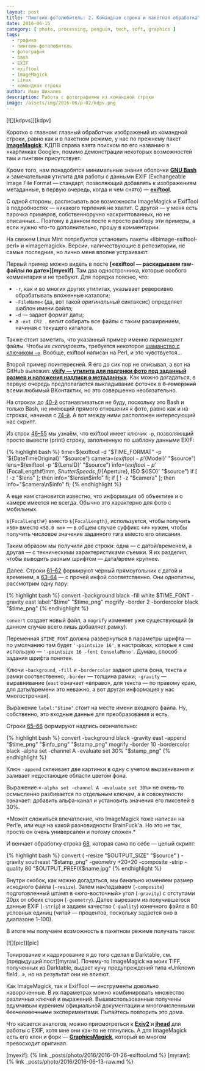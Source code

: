 ```yaml
---
layout: post
title: "Пингвин-фотолюбитель: 2. Командная строка и пакетная обработка"
date: 2016-06-15
category: [ photo, processing, penguin, tech, soft, graphics ]
tags:
  - графика
  - пингвин-фотолюбитель
  - фотография
  - bash
  - EXIF
  - exiftool
  - ImageMagick
  - Linux
  - командная строка
author: Иван Шихалев
description: Работа с фотографиями из командной строки
image: /assets/img/2016-06/p-02/kdpv.png
---
```

<div class="right-box" style="width: 320px;">
[![][kdpvs]][kdpv]
</div>

Коротко о главном: главный обработчик изображений из командной строки, равно как и в пакетном режиме, у нас
по прежнему пакет **[ImageMagick][imagemagick]**. КДПВ справа взята поиском по его названию в «картинках Google»,
помимо демонстрации некоторых возможностей там и пингвин присутствует.

Кроме того, нам понадобятся минимальные знания оболочки **[GNU Bash][bash]** и замечательная утилита для работы
с данными EXIF (Exchangeable Image File For&shy;mat — стандарт, позволяющий добавлять к изображениям метаданные,
в первую очередь, когда и чем снято) — **[exiftool][exiftool]**.

С одной стороны, расписывать все возможности ImageMagick и ExifTool в подробностях — никакого терпения не хватит.
С другой — у меня есть парочка примеров, собственноручно наскриптованных, но не описанных... Поэтому в данном посте
я просто разберу эти примеры, а если нужно что-то дополнительно, прошу в комментарии.

<!--more-->

На свежем Linux Mint потребуется установить пакеты «libimage-exiftool-perl» и «imagemagick». Версии, наличествующие
в репозитории, не самые последние, но лично меня вполне устраивают.

Первый пример можно видеть в посте **[«exiftool — раскидываем raw-файлы по дате»][myexif]**. Там два однострочника,
которые особого комментария и не требуют. Для порядка поясню, что:

* `-r`, как и во многих других утилитах, указывает реверсивно обрабатывать вложенные каталоги;
* `-FileName<` (да, вот такой *оригинальный* синтаксис) определяет шаблон имени файла;
* `-d` — задает формат даты;
* а `-ext CR2 .` велит собирать все файлы с таким расширением, начиная с текущего каталога.

Также стоит заметить, что указанный пример именно *перемещает* файлы. Чтобы их *скопировать*, требуется некоторое
[шаманство с ключиком `-o`][shaman]. Вообще, exiftool написан на Perl, и это чувствуется...

Второй пример поинтересней. Я его до сих пор не описывал, а вот на GitHub выложил: **[vkify — утилита для подгонки фото
под заданный размер и наложения надписи о метаданных][vkify]**. Как можно догадаться, в первую очередь предполагается
выкладывание фоточек в <s>б-гомерзкий</s> всеми любимый ВКонтактик, но это совершенно необязательно.

На строках до [40-й][s40] останавливаться не буду, поскольку это Bash и только Bash, не имеющий прямого отношения к фото,
равно как и на строках, начиная с [74-й][s74]. А вот между ними расположен интересующий нас скрипт.

Из строк [46–55][s46-55] мы узнаём, что exiftool имеет ключик `-p`, позволяющий просто вывести (print) строку, заполненную
по шаблону данными EXIF:

{% highlight bash %}
  time=$(exiftool -d "$TIME_FORMAT" -p '${DateTimeOriginal}' "$source")
  camera=$(exiftool -p '${Model}' "$source")
  lens=$(exiftool -p '${LensID}' "$source")
  info=$(exiftool -p '${FocalLength#}mm, ${ShutterSpeed}s, f/${Aperture}, ISO ${ISO}' "$source")
  if [ ! -z "$lens" ]; then
    info="$lens\n$info"
  fi;
  if [ ! -z "$camera" ]; then
    info="$camera\n$info"
  fi;
{% endhighlight %}

А еще нам становится известно, что информация об объективе и о камере имеется не всегда. Обычно это характерно для фото с мобильных.

`${FocalLength#}` вместо `${FocalLength}`, используется, чтобы получить «`50`» вместо «`50.0 mm`» — в общем случае суффикс «`#`»
нужен, чтобы получить числовое значение заданного тэга вместо его описания.

Таким образом мы получили две строки: одна — с датой/временем, а другая — с техническими характеристиками съемки. Я их разделил,
чтобы выводить разным шрифтом — дата/время крупнее.

Далее. Строки [61–62][s61-62] формируют черный прямоугольник с датой и временем, а [63–64][s63-64] — с прочей инфой соответственно.
Они однотипны, рассмотрим одну пару:

{% highlight bash %}
  convert -background black -fill white $TIME_FONT -gravity east label:"$time" "$time_png"
  mogrify -border 2 -bordercolor black "$time_png"
{% endhighlight %}

`convert` создает новый файл, а `mogrify` изменяет уже существующий (в данном случае всего лишь добавляет рамку).

Переменная `$TIME_FONT` должна развернуться в параметры шрифта — по умолчанию там будет `'-pointsize 16'`, в настройках, которые
я сам использую — `'-pointsize 16 -font ConsolaMono'`. Думаю, способ задания шрифта понятен.

Ключи `-background`, `-fill` и `-bordercolor` задают цвета фона, текста и рамки соотвественно; `-border` — толщина рамки; `-gravity` —
выравнивание (`east` означает «вправо», для текста — по правому краю, для даты/времени это неважно, а вот другая информация
у нас многострочная).

Выражение `label:"$time"` стоит на месте имени входного файла. Ну, собственно, это входные данные для преобразования и есть.

Строки [65–66][s65-66] формируют надпись окончательно:

{% highlight bash %}
  convert -background black -gravity east -append "$time_png" "$info_png" "$stamp_png"
  mogrify -border 10 -bordercolor black -alpha set -channel A -evaluate set 30% "$stamp_png"
{% endhighlight %}

Ключ `-append` склеивает две картинки в одну с учетом выравнивания и заливает недостающие области цветом фона.

Выражение «`-alpha set -channel A -evaluate set 30%`» не очень-то осмысленно разбивается по отдельным ключам, а в совокупности
означает: добавить альфа-канал и установить значения его пикселей в 30%.

<div class="note">
*Может сложиться впечатление, что ImageMagick тоже написан на Perl'е, или еще на какой разновидности BrainFuck'а. Но это не так,
просто он очень универсален и потому сложен.*
</div>

И венчает обработку строка [68][s68], которая сама по себе — целый скрипт:

{% highlight bash %}
  convert \( -resize "$OUTPUT_SIZE" "$source" \) -gravity southeast "$stamp_png" -geometry +20+20 -composite -strip -quality 80 "$OUTPUT_PREFIX$name.jpg"
{% endhighlight %}

Внутри скобок, как можно догадаться, мы банально изменяем размер исходного файла (`-resize`). Затем накладываем (`-composite`)
подготовленный штамп в «юго-восточный» угол (`-gravity`) с отступами 20px от обеих сторон (`-geometry`). Далее вырезаем из получившегося
данные EXIF (`-strip`) и задаем качество (`-quality`) конечного файла в 80 условных единиц (читай — процентов, поскольку задается
оно в диапазоне 1–100).

В итоге мы получаем возможность в пакетном режиме получать такое:

<div class="center-box">
[![][pic]][pic]
</div>

Тонирование и кадрирование я до того сделал в Darktable, см. [предыдущий пост][myraw]. Почему-то ImageMagick на моих TIFF, полученных
из Darktable, выдает кучу предупреждений типа «Unknown field...», но на результат они не влияют.

Как ImageMagick, так и ExifTool — инструменты довольно навороченные. В их параметрах можно комбинировать множество
различных ключей и выражений. Вышеиспользованные получены вдумчивым курением официальной документации
и многочисленными <s>бесчеловечными</s> экспериментами. Пытайтесь повторить это дома.

Что касается аналогов, можно присмотреться к **[Exiv2][exiv2]** и **[jhead][jhead]** для работы с EXIF, хотя мне они как-то
не глянулись. А для ImageMagick есть его клон и форк — **[GraphicsMagick][gm]**, который во многом превосходит оригинал.

[kdpvs]: /assets/img/2016-06/p-02/kdpv.png
[kdpv]: /assets/img/2016-06/p-02/kdpv.jpg
[pic]: /assets/img/2016-06/p-02/IMG_8638.jpg

[imagemagick]: http://www.imagemagick.org/
[bash]: http://www.gnu.org/software/bash/
[exiftool]: http://exiftool.sourceforge.net/
[shaman]: http://exiftool.sourceforge.net/filename.html
[vkify]: https://github.com/shikhalev/vkify/blob/master/vkify
[s40]: https://github.com/shikhalev/vkify/blob/master/vkify#L40
[s74]: https://github.com/shikhalev/vkify/blob/master/vkify#L74
[s46-55]: https://github.com/shikhalev/vkify/blob/master/vkify#L46-L55
[s61-62]: https://github.com/shikhalev/vkify/blob/master/vkify#L61-L62
[s63-64]: https://github.com/shikhalev/vkify/blob/master/vkify#L63-L64
[s65-66]: https://github.com/shikhalev/vkify/blob/master/vkify#L65-L66
[s68]: https://github.com/shikhalev/vkify/blob/master/vkify#L68
[exiv2]: http://www.exiv2.org/
[jhead]: http://www.sentex.net/~mwandel/jhead/
[gm]: http://www.graphicsmagick.org/

[myexif]: {% link _posts/photo/2016/2016-01-26-exiftool.md %}
[myraw]: {% link _posts/photo/2016/2016-06-13-raw.md %}
